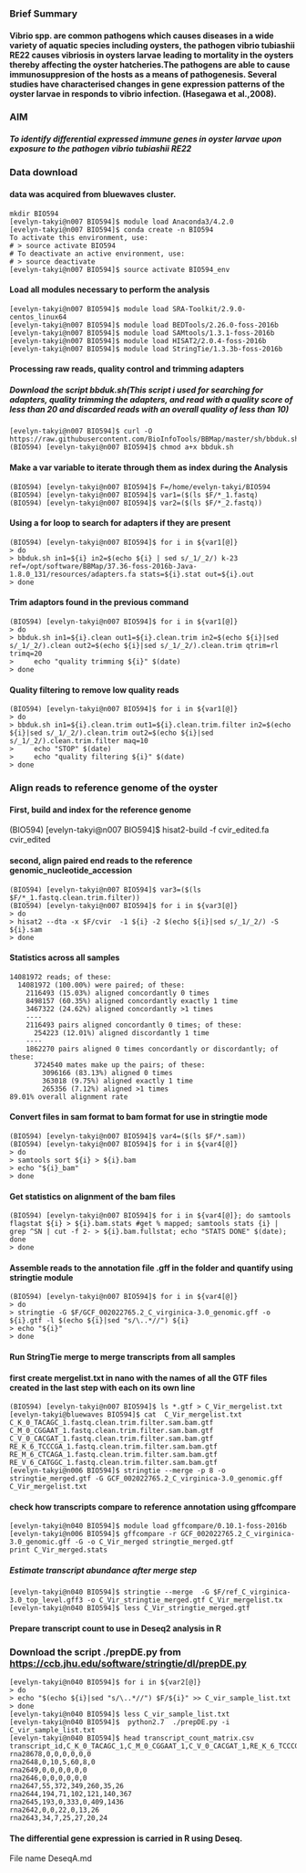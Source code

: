 ### Brief Summary
#### Vibrio spp. are common pathogens which causes diseases in a wide variety of aquatic species including oysters, the pathogen vibrio tubiashii RE22 causes vibriosis in oysters larvae leading to mortality in the oysters thereby affecting the oyster hatcheries.The pathogens are able to cause immunosuppresion of the hosts as a means of pathogenesis. Several studies have characterised changes in gene expression patterns of the oyster larvae in responds to vibrio infection. (Hasegawa et al.,2008).

### AIM
##### To identify differential expressed immune genes in oyster larvae upon exposure to the pathogen vibrio tubiashii RE22

###

### Data download
#### data was acquired from bluewaves cluster.

```
mkdir BIO594
[evelyn-takyi@n007 BIO594]$ module load Anaconda3/4.2.0
[evelyn-takyi@n007 BIO594]$ conda create -n BIO594
To activate this environment, use:
# > source activate BIO594
# To deactivate an active environment, use:
# > source deactivate
[evelyn-takyi@n007 BIO594]$ source activate BIO594_env
```
#### Load all modules necessary to perform the analysis
```
[evelyn-takyi@n007 BIO594]$ module load SRA-Toolkit/2.9.0-centos_linux64
[evelyn-takyi@n007 BIO594]$ module load BEDTools/2.26.0-foss-2016b
[evelyn-takyi@n007 BIO594]$ module load SAMtools/1.3.1-foss-2016b
[evelyn-takyi@n007 BIO594]$ module load HISAT2/2.0.4-foss-2016b
[evelyn-takyi@n007 BIO594]$ module load StringTie/1.3.3b-foss-2016b
```
#### Processing raw reads, quality control and trimming adapters
#####  Download the script bbduk.sh(This script i used for searching for adapters, quality trimming the adapters, and read with a quality score of less than 20 and discarded reads with an overall quality of less than 10)
```
[evelyn-takyi@n007 BIO594]$ curl -O https://raw.githubusercontent.com/BioInfoTools/BBMap/master/sh/bbduk.sh
(BIO594) [evelyn-takyi@n007 BIO594]$ chmod a+x bbduk.sh
```
#### Make a var variable to iterate through them as index during the Analysis
```
(BIO594) [evelyn-takyi@n007 BIO594]$ F=/home/evelyn-takyi/BIO594
(BIO594) [evelyn-takyi@n007 BIO594]$ var1=($(ls $F/*_1.fastq)
(BIO594) [evelyn-takyi@n007 BIO594]$ var2=($(ls $F/*_2.fastq))
```
#### Using  a for loop to search for adapters if they are present
```
(BIO594) [evelyn-takyi@n007 BIO594]$ for i in ${var1[@]}
> do
> bbduk.sh in1=${i} in2=$(echo ${i} | sed s/_1/_2/) k-23 ref=/opt/software/BBMap/37.36-foss-2016b-Java-1.8.0_131/resources/adapters.fa stats=${i}.stat out=${i}.out
> done
```
#### Trim adaptors found in the previous command
```
(BIO594) [evelyn-takyi@n007 BIO594]$ for i in ${var1[@]}
> do
> bbduk.sh in1=${i}.clean out1=${i}.clean.trim in2=$(echo ${i}|sed s/_1/_2/).clean out2=$(echo ${i}|sed s/_1/_2/).clean.trim qtrim=rl trimq=20
>     echo "quality trimming ${i}" $(date)
> done
```
#### Quality filtering to remove low quality  reads
```
(BIO594) [evelyn-takyi@n007 BIO594]$ for i in ${var1[@]}
> do
> bbduk.sh in1=${i}.clean.trim out1=${i}.clean.trim.filter in2=$(echo ${i}|sed s/_1/_2/).clean.trim out2=$(echo ${i}|sed s/_1/_2/).clean.trim.filter maq=10
>     echo "STOP" $(date)
>     echo "quality filtering ${i}" $(date)
> done
```

### Align reads to reference genome of the oyster
#### First, build and index for the reference genome
(BIO594) [evelyn-takyi@n007 BIO594]$ hisat2-build -f cvir_edited.fa  cvir_edited
#### second, align paired end reads to the reference genomic_nucleotide_accession
```
(BIO594) [evelyn-takyi@n007 BIO594]$ var3=($(ls $F/*_1.fastq.clean.trim.filter))
(BIO594) [evelyn-takyi@n007 BIO594]$ for i in ${var3[@]}
> do
> hisat2 --dta -x $F/cvir  -1 ${i} -2 $(echo ${i}|sed s/_1/_2/) -S ${i}.sam
> done
```
#### Statistics across all samples
```
14081972 reads; of these:
  14081972 (100.00%) were paired; of these:
    2116493 (15.03%) aligned concordantly 0 times
    8498157 (60.35%) aligned concordantly exactly 1 time
    3467322 (24.62%) aligned concordantly >1 times
    ----
    2116493 pairs aligned concordantly 0 times; of these:
      254223 (12.01%) aligned discordantly 1 time
    ----
    1862270 pairs aligned 0 times concordantly or discordantly; of these:
      3724540 mates make up the pairs; of these:
        3096166 (83.13%) aligned 0 times
        363018 (9.75%) aligned exactly 1 time
        265356 (7.12%) aligned >1 times
89.01% overall alignment rate
```
#### Convert files in sam format to bam format for use in stringtie mode
```
(BIO594) [evelyn-takyi@n007 BIO594]$ var4=($(ls $F/*.sam))
(BIO594) [evelyn-takyi@n007 BIO594]$ for i in ${var4[@]}
> do
> samtools sort ${i} > ${i}.bam
> echo "${i}_bam"
> done
```
#### Get statistics on alignment of the bam files
```
(BIO594) [evelyn-takyi@n007 BIO594]$ for i in ${var4[@]}; do samtools flagstat ${i} > ${i}.bam.stats #get % mapped; samtools stats {i} | grep ^SN | cut -f 2- > ${i}.bam.fullstat; echo "STATS DONE" $(date); done
> done
```
#### Assemble reads to the annotation file .gff in the folder and quantify using stringtie module
```
(BIO594) [evelyn-takyi@n007 BIO594]$ for i in ${var4[@]}
> do
> stringtie -G $F/GCF_002022765.2_C_virginica-3.0_genomic.gff -o ${i}.gtf -l $(echo ${i}|sed "s/\..*//") ${i}
> echo "${i}"
> done
```
#### Run StringTie merge to merge transcripts from all samples
#### first create mergelist.txt in nano with the names of all the GTF files created in the last step with each on its own line
```
(BIO594) [evelyn-takyi@n007 BIO594]$ ls *.gtf > C_Vir_mergelist.txt
[evelyn-takyi@bluewaves BIO594]$ cat  C_Vir_mergelist.txt
C_K_0_TACAGC_1.fastq.clean.trim.filter.sam.bam.gtf
C_M_0_CGGAAT_1.fastq.clean.trim.filter.sam.bam.gtf
C_V_0_CACGAT_1.fastq.clean.trim.filter.sam.bam.gtf
RE_K_6_TCCCGA_1.fastq.clean.trim.filter.sam.bam.gtf
RE_M_6_CTCAGA_1.fastq.clean.trim.filter.sam.bam.gtf
RE_V_6_CATGGC_1.fastq.clean.trim.filter.sam.bam.gtf
[evelyn-takyi@n006 BIO594]$ stringtie --merge -p 8 -o stringtie_merged.gtf -G GCF_002022765.2_C_virginica-3.0_genomic.gff C_Vir_mergelist.txt
```
#### check  how transcripts compare to reference annotation using gffcompare
```
[evelyn-takyi@n040 BIO594]$ module load gffcompare/0.10.1-foss-2016b
[evelyn-takyi@n006 BIO594]$ gffcompare -r GCF_002022765.2_C_virginica-3.0_genomic.gff -G -o C_Vir_merged stringtie_merged.gtf
print C_Vir_merged.stats
```
##### Estimate transcript abundance after merge step
```
[evelyn-takyi@n040 BIO594]$ stringtie --merge  -G $F/ref_C_virginica-3.0_top_level.gff3 -o C_Vir_stringtie_merged.gtf C_Vir_mergelist.tx
[evelyn-takyi@n040 BIO594]$ less C_Vir_stringtie_merged.gtf
```
#### Prepare transcript count to use in  Deseq2 analysis in R
### Download the script ./prepDE.py from https://ccb.jhu.edu/software/stringtie/dl/prepDE.py
```
[evelyn-takyi@n040 BIO594]$ for i in ${var2[@]}
> do
> echo "$(echo ${i}|sed "s/\..*//") $F/${i}" >> C_vir_sample_list.txt
> done
[evelyn-takyi@n040 BIO594]$ less C_vir_sample_list.txt
[evelyn-takyi@n040 BIO594]$  python2.7  ./prepDE.py -i C_vir_sample_list.txt
[evelyn-takyi@n040 BIO594]$ head transcript_count_matrix.csv
transcript_id,C_K_0_TACAGC_1,C_M_0_CGGAAT_1,C_V_0_CACGAT_1,RE_K_6_TCCCGA_1,RE_M_6_CTCAGA_1,RE_V_6_CATGGC_1
rna28678,0,0,0,0,0,0
rna2648,0,10,5,60,8,0
rna2649,0,0,0,0,0,0
rna2646,0,0,0,0,0,0
rna2647,55,372,349,260,35,26
rna2644,194,71,102,121,140,367
rna2645,193,0,333,0,409,1436
rna2642,0,0,22,0,13,26
rna2643,34,7,25,27,20,24
```

#### The differential gene expression is carried in R using Deseq.
File name DeseqA.md  
